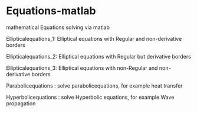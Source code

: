 # Equations-matlab
mathematical Equations solving via matlab

Ellipticalequations_1: Elliptical equations with Regular and non-derivative borders

Ellipticalequations_2: Elliptical equations with Regular but derivative borders

Ellipticalequations_3: Elliptical equations with non-Regular and non-derivative borders

Parabolicequations   : solve parabolicequations, for example heat transfer

Hyperbolicequations  : solve Hyperbolic equations, for example Wave propagation


